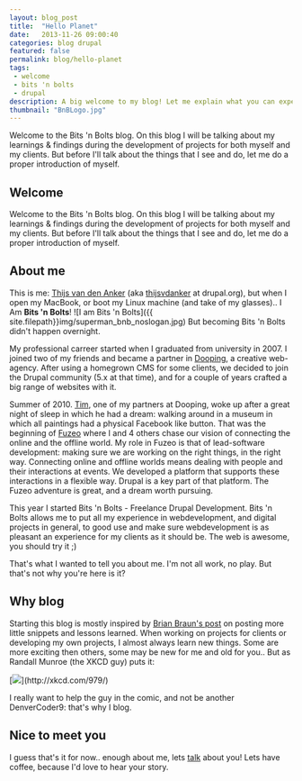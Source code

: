 ```yaml
---
layout: blog_post
title:  "Hello Planet"
date:   2013-11-26 09:00:40
categories: blog drupal
featured: false
permalink: blog/hello-planet
tags: 
 - welcome
 - bits 'n bolts
 - drupal
description: A big welcome to my blog! Let me explain what you can expect of it in the future.
thumbnail: "BnBLogo.jpg"
---
```

<div class="project-excerpt">
	<div id="intro" class="tk-daniel">
		Welcome to the Bits 'n Bolts blog.
On this blog I will be talking about my learnings & findings during the development of projects for both myself and my clients. But before I'll talk about the things that I see and do, let me do a proper introduction of myself.
	</div>
	<div class="rsCaption"></div>
</div>

<!-- more -->

## Welcome
Welcome to the Bits 'n Bolts blog.
On this blog I will be talking about my learnings & findings during the development of projects for both myself and my clients. But before I'll talk about the things that I see and do, let me do a proper introduction of myself.

## About me
This is me: [Thijs van den Anker](/about-me/) (aka [thijsvdanker](https://drupal.org/user/234472) at drupal.org), but when I open my MacBook, or boot my Linux machine (and take of my glasses).. I Am __Bits 'n Bolts__!
![I am Bits 'n Bolts]({{ site.filepath}}img/superman_bnb_noslogan.jpg)
But becoming Bits 'n Bolts didn't happen overnight.

My professional carreer started when I graduated from university in 2007. I joined two of my friends and became a partner in [Dooping](http://www.dooping.nl), a creative web-agency. After using a homegrown CMS for some clients, we decided to join the Drupal community (5.x at that time), and for a couple of years crafted a big range of websites with it.

Summer of 2010. [Tim](http://www.timdj.nl), one of my partners at Dooping, woke up after a great night of sleep in which he had a dream: walking around in a museum in which all paintings had a physical Facebook like button.
That was the beginning of [Fuzeo](http://www.fuzeo.com) where I and 4 others chase our vision of connecting the online and the offline world. My role in Fuzeo is that of lead-software development: making sure we are working on the right things, in the right way.
Connecting online and offline worlds means dealing with people and their interactions at events. We developed a platform that supports these interactions in a flexible way. Drupal is a key part of that platform. The Fuzeo adventure is great, and a dream worth pursuing.

This year I started Bits 'n Bolts - Freelance Drupal Development. Bits 'n Bolts allows me to put all my experience in webdevelopment, and digital projects in general, to good use and make sure webdevelopment is as pleasant an experience for my clients as it should be.
The web is awesome, you should try it ;)

That's what I wanted to tell you about me. I'm not all work, no play. But that's not why you're here is it?

## Why blog
Starting this blog is mostly inspired by [Brian Braun's post](http://bryanbraun.com/2013/09/21/please-stop-stewing-and-start-blogging-about-drupal) on posting more little snippets and lessons learned.
When working on projects for clients or developing my own projects, I almost always learn new things.
Some are more exciting then others, some may be new for me and old for you.. But as Randall Munroe (the XKCD guy) puts it:
<div class="clear">
[<img src="http://imgs.xkcd.com/comics/wisdom_of_the_ancients.png">](http://xkcd.com/979/)
</div>

I really want to help the guy in the comic, and not be another DenverCoder9: that's why I blog.

## Nice to meet you
I guess that's it for now.. enough about me, lets [talk](/contact/) about you!
Lets have coffee, because I'd love to hear your story.
